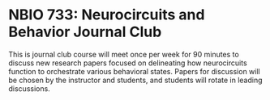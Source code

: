 # NBIO 733: Neurocircuits and Behavior Journal Club

This is journal club course will meet once per week for 90 minutes to discuss new research papers focused on delineating how neurocircuits function to orchestrate various behavioral states. Papers for discussion will be chosen by the instructor and students, and students will rotate in leading discussions.